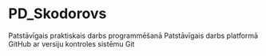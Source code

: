 # PD_Skodorovs
Patstāvīgais praktiskais darbs programmēšanā
Patstāvīgais darbs platformā GitHub ar versiju kontroles sistēmu Git
